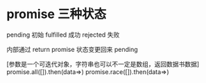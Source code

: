 # promise 三种状态

pending 初始
fulfilled 成功
rejected 失败

内部通过 return promise 状态变更回来 pending

[参数是一个可迭代对象，字符串也可以不一定是数组，返回数据书数据]
promise.all([]).then(data=>)
promise.race([]).then(data=>)
